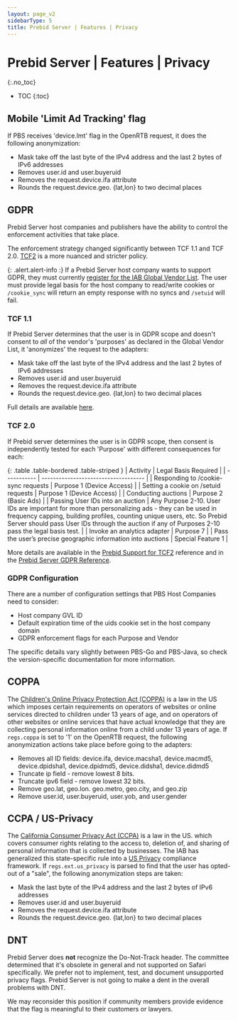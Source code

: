 ```yaml
---
layout: page_v2
sidebarType: 5
title: Prebid Server | Features | Privacy
---
```


# Prebid Server | Features | Privacy
{:.no_toc}

* TOC
{:toc}

## Mobile 'Limit Ad Tracking' flag

If PBS receives 'device.lmt' flag in the OpenRTB request, it does the following anonymization:

- Mask take off the last byte of the IPv4 address and the last 2 bytes of IPv6 addresses
- Removes user.id and user.buyeruid
- Removes the request.device.ifa attribute
- Rounds the request.device.geo. {lat,lon} to two decimal places

## GDPR

Prebid Server host companies and publishers have the ability to control the enforcement
activities that take place.

The enforcement strategy changed significantly between TCF 1.1 and TCF 2.0. [TCF2](https://github.com/InteractiveAdvertisingBureau/GDPR-Transparency-and-Consent-Framework/blob/master/TCFv2/IAB%20Tech%20Lab%20-%20Consent%20string%20and%20vendor%20list%20formats%20v2.md) is a 
more nuanced and stricter policy.

{: .alert.alert-info :}
If a Prebid Server host company wants to support GDPR, they must currently [register for the IAB Global Vendor List](https://register.consensu.org/). 
The user must provide legal basis for the host company to read/write cookies or `/cookie_sync` will return an empty response with no syncs and `/setuid` will fail.

### TCF 1.1

If Prebid Server determines that the user is in GDPR scope and doesn't consent
to *all* of the vendor's 'purposes' as declared in the Global Vendor List, it 'anonymizes'
the request to the adapters:

- Mask take off the last byte of the IPv4 address and the last 2 bytes of IPv6 addresses
- Removes user.id and user.buyeruid
- Removes the request.device.ifa attribute
- Rounds the request.device.geo. {lat,lon} to two decimal places

Full details are available [here](https://github.com/rubicon-project/prebid-server-java/blob/master/docs/developers/PrebidServerJava_GDPR_Requirements.pdf).

### TCF 2.0

If Prebid server determines the user is in GDPR scope, then consent is independently tested
for each 'Purpose' with different consequences for each:

{: .table .table-bordered .table-striped }
| Activity | Legal Basis Required |
| ----------- | ------------------------------------ |
| Responding to /cookie-sync requests | Purpose 1 (Device Access) |
| Setting a cookie on /setuid requests | Purpose 1 (Device Access) |
| Conducting auctions | Purpose 2 (Basic Ads) |
| Passing User IDs into an auction | Any Purpose 2-10. User IDs are important for more than personalizing ads - they can be used in frequency capping, building profiles, counting unique users, etc. So Prebid Server should pass User IDs through the auction if any of Purposes 2-10 pass the legal basis test. |
| Invoke an analytics adapter | Purpose 7 |
| Pass the user’s precise geographic information into auctions | Special Feature 1 |

More details are available in the [Prebid Support for TCF2](https://docs.google.com/document/d/1fBRaodKifv1pYsWY3ia-9K96VHUjd8kKvxZlOsozm8E/edit#) reference and in the [Prebid Server GDPR Reference](https://docs.google.com/document/d/1g0zAYc_EfqyilKD8N2qQ47uz0hdahY-t8vfb-vxZL5w/edit#).

### GDPR Configuration

There are a number of configuration settings that PBS Host Companies need
to consider:

- Host company GVL ID
- Default expiration time of the uids cookie set in the host company domain
- GDPR enforcement flags for each Purpose and Vendor

The specific details vary slightly between PBS-Go and PBS-Java, so check the
version-specific documentation for more information.

## COPPA

The [Children's Online Privacy Protection Act (COPPA)](https://www.ftc.gov/enforcement/rules/rulemaking-regulatory-reform-proceedings/childrens-online-privacy-protection-rule) is a law in the US which imposes certain requirements on operators of websites or online services directed to children under 13 years of age, and on operators of other websites or online services that have actual knowledge that they are collecting personal information online from a child under 13 years of age.
If `regs.coppa` is set to '1' on the OpenRTB request, the following anonymization actions take place before going to the adapters:

- Removes all ID fields: device.ifa, device.macsha1, device.macmd5, device.dpidsha1, device.dpidmd5, device.didsha1, device.didmd5
- Truncate ip field - remove lowest 8 bits.
- Truncate ipv6 field - remove lowest 32 bits.
- Remove geo.lat, geo.lon. geo.metro, geo.city, and geo.zip
- Remove user.id, user.buyeruid, user.yob, and user.gender

## CCPA / US-Privacy

The [California Consumer Privacy Act (CCPA)](https://oag.ca.gov/privacy/ccpa) is a law in the US. which covers consumer rights relating to the access to, deletion of, and sharing of personal information that is collected by businesses.
The IAB has generalized
this state-specific rule into a [US Privacy](https://iabtechlab.com/standards/ccpa/) compliance framework.
If `regs.ext.us_privacy` is parsed to find that the user has opted-out of a "sale",
the following anonymization steps are taken:

- Mask the last byte of the IPv4 address and the last 2 bytes of IPv6 addresses
- Removes user.id and user.buyeruid
- Removes the request.device.ifa attribute
- Rounds the request.device.geo. {lat,lon} to two decimal places

## DNT

Prebid Server does **not** recognize the Do-Not-Track header. The committee determined that it's obsolete in general and not supported on Safari specifically. We prefer not to implement, test, and document unsupported privacy flags. Prebid Server is not going to make a dent in the overall problems with DNT.

We may reconsider this position if community members provide evidence that the flag is meaningful to their customers or lawyers.
